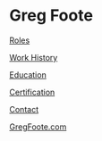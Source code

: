 <h1>Greg Foote</h1>

<p><a href="/roles">Roles</a></p>
<p><a href="/history">Work History</a></p>
<p><a href="/education">Education</a></p>
<p><a href="/certification">Certification</a></p>
<p><a href="/contact">Contact</a></p>

<p><a href="https://gregfoote.com">GregFoote.com</a></p>

<!--
### Hi there 👋

**gregfoote/gregfoote** is a ✨ _special_ ✨ repository because its `README.md` (this file) appears on your GitHub profile.

Here are some ideas to get you started:

- 🔭 I’m currently working on ...
- 🌱 I’m currently learning ...
- 👯 I’m looking to collaborate on ...
- 🤔 I’m looking for help with ...
- 💬 Ask me about ...
- 📫 How to reach me: ...
- 😄 Pronouns: ...
- ⚡ Fun fact: ...
-->
